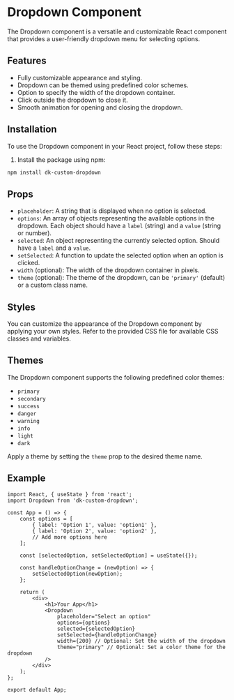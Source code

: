 
# Dropdown Component

The Dropdown component is a versatile and customizable React component that provides a user-friendly dropdown menu for selecting options.

## Features

- Fully customizable appearance and styling.
- Dropdown can be themed using predefined color schemes.
- Option to specify the width of the dropdown container.
- Click outside the dropdown to close it.
- Smooth animation for opening and closing the dropdown.

## Installation

To use the Dropdown component in your React project, follow these steps:

1. Install the package using npm:

```bash
npm install dk-custom-dropdown
```

## Props

-   `placeholder`: A string that is displayed when no option is selected.
-   `options`: An array of objects representing the available options in the dropdown. Each object should have a `label` (string) and a `value` (string or number).
-   `selected`: An object representing the currently selected option. Should have a `label` and a `value`.
-   `setSelected`: A function to update the selected option when an option is clicked.
-   `width` (optional): The width of the dropdown container in pixels.
-   `theme` (optional): The theme of the dropdown, can be `'primary'` (default) or a custom class name.

## Styles

You can customize the appearance of the Dropdown component by applying your own styles. Refer to the provided CSS file for available CSS classes and variables.

## Themes

The Dropdown component supports the following predefined color themes:

-   `primary`
-   `secondary`
-   `success`
-   `danger`
-   `warning`
-   `info`
-   `light`
-   `dark`

Apply a theme by setting the `theme` prop to the desired theme name.
## Example

```JSX
import React, { useState } from 'react';
import Dropdown from 'dk-custom-dropdown'; 

const App = () => {
    const options = [
        { label: 'Option 1', value: 'option1' },
        { label: 'Option 2', value: 'option2' },
        // Add more options here
    ];

    const [selectedOption, setSelectedOption] = useState({});

    const handleOptionChange = (newOption) => {
        setSelectedOption(newOption);
    };

    return (
        <div>
            <h1>Your App</h1>
            <Dropdown
                placeholder="Select an option"
                options={options}
                selected={selectedOption}
                setSelected={handleOptionChange}
                width={200} // Optional: Set the width of the dropdown
                theme="primary" // Optional: Set a color theme for the dropdown
            />
        </div>
    );
};

export default App;
```
